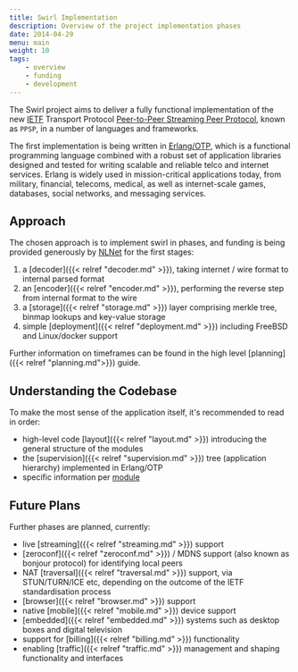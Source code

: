 ```yaml
---
title: Swirl Implementation
description: Overview of the project implementation phases
date: 2014-04-29
menu: main
weight: 10
tags:
    - overview
    - funding
    - development
---
```


The Swirl project aims to deliver a fully functional implementation of the
new [IETF] Transport Protocol [Peer-to-Peer Streaming Peer Protocol], known
as `PPSP`, in a number of languages and frameworks.

The first implementation is being written in [Erlang/OTP], which is a
functional programming language combined with a robust set of application
libraries designed and tested for writing scalable and reliable telco and
internet services. Erlang is widely used in mission-critical applications
today, from military, financial, telecoms, medical, as well as
internet-scale games, databases, social networks, and messaging services.

## Approach

The chosen approach is to implement swirl in phases, and funding is being
provided generously by [NLNet] for the first stages:

1. a [decoder]({{< relref "decoder.md" >}}), taking internet / wire format
    to internal parsed format
2. an [encoder]({{< relref "encoder.md" >}}), performing the reverse step
    from internal format to the wire
3. a [storage]({{< relref "storage.md" >}}) layer comprising merkle tree,
    binmap lookups and key-value storage
4. simple [deployment]({{< relref "deployment.md" >}}) including FreeBSD and
    Linux/docker support

Further information on timeframes can be found in the high level
[planning]({{< relref "planning.md">}}) guide.

## Understanding the Codebase

To make the most sense of the application itself, it's recommended to read
in order:

- high-level code [layout]({{< relref "layout.md" >}}) introducing the
  general structure of the modules
- the [supervision]({{< relref "supervision.md" >}}) tree (application
  hierarchy) implemented in Erlang/OTP
- specific information per [module](../api/)

## Future Plans

Further phases are planned, currently:

- live [streaming]({{< relref "streaming.md" >}}) support
- [zeroconf]({{< relref "zeroconf.md" >}}) / MDNS support (also known as
  bonjour protocol) for identifying local peers
- NAT [traversal]({{< relref "traversal.md" >}}) support, via STUN/TURN/ICE
  etc, depending on the outcome of the IETF standardisation process
- [browser]({{< relref "browser.md" >}}) support
- native [mobile]({{< relref "mobile.md" >}}) device support
- [embedded]({{< relref "embedded.md" >}}) systems such as desktop boxes and
  digital television
- support for [billing]({{< relref "billing.md" >}}) functionality
- enabling [traffic]({{< relref "traffic.md" >}}) management and shaping
  functionality and interfaces

[Erlang/OTP]: http://www.erlang.org/
[NLNet]: http://nlnet.nl/news/2013/20130901-awards.html
[IETF]: https://www.ietf.org/
[Peer-to-Peer Streaming Peer Protocol]: https://datatracker.ietf.org/doc/draft-ietf-ppsp-peer-protocol
